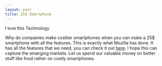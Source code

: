 ```yaml
---
layout: post
title: 25$ Smartphone
---
```

<p class="lead">I love this Technology</p>

Why do companies make costlier smartphones when you can make a 25$ smartphone with all the features. This is exactly what Mozilla has done. It has all the features that we need, you can check it out [here](http://www.mozilla.org/en-US/firefox/os/). I hope this can capture the emerging markets. Let us spend our valuable money on better stuff like food rather on costly smartphones.
